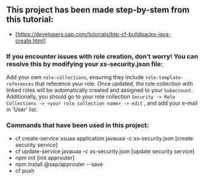 ## This project has been made step-by-stem from this tutorial:
- [https://developers.sap.com/tutorials/btp-cf-buildpacks-java-create.html]

### If you encounter issues with role creation, don’t worry! You can resolve this by modifying your xs-security.json file:
Add your own `role-collections`, ensuring they include `role-template-references` that reference your role.
Once updated, the role collection with linked roles will be automatically created and assigned to your `Subaccount`.
Additionally, you should go to your role collection `Security -> Role Collections -> <your role collection name> -> edit` ,
and add your e-mail in 'User' list.

### Commands that have been used in this project:
 - cf create-service xsuaa application javauaa -c xs-security.json [create security service]
 - cf update-service javauaa -c xs-security.json [update security service]
 - npm init [init approuter]
 - npm install @sap/approuter --save
 - cf push